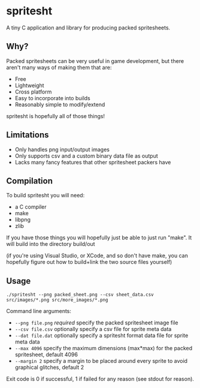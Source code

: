 spritesht
=========

A tiny C application and library for producing packed spritesheets.

Why?
----

Packed spritesheets can be very useful in game development, but there aren't
many ways of making them that are:

* Free
* Lightweight
* Cross platform
* Easy to incorporate into builds
* Reasonably simple to modify/extend

spritesht is hopefully all of those things!

Limitations
-----------

* Only handles png input/output images
* Only supports csv and a custom binary data file as output
* Lacks many fancy features that other spritesheet packers have

Compilation
-----------

To build spritesht you will need:

* a C compiler
* make
* libpng
* zlib

If you have those things you will hopefully just be able to just run "make". It
will build into the directory build/out

(if you're using Visual Studio, or XCode, and so don't have make, you can
hopefully figure out how to build+link the two source files yourself)

Usage
-----

    ./spritesht --png packed_sheet.png --csv sheet_data.csv src/images/*.png src/more_images/*.png

Command line arguments:

* `--png file.png` *required* specify the packed spritesheet image file
* `--csv file.csv` optionally specify a csv file for sprite meta data
* `--dat file.dat` optionally specify a spritesht format data file for sprite meta data
* `--max 4096` specify the maximum dimensions (max*max) for the packed spritesheet, default 4096
* `--margin 2` specify a margin to be placed around every sprite to avoid graphical glitches, default 2

Exit code is 0 if successful, 1 if failed for any reason (see stdout for reason).
